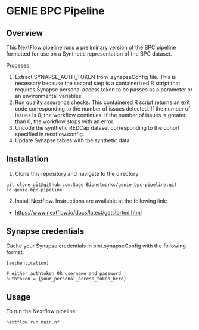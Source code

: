 # GENIE BPC Pipeline

## Overview

This NextFlow pipeline runs a preliminary version of the BPC pipeline formatted for use on a Synthetic representation of the BPC dataset.  

Proceses
1. Extract SYNAPSE_AUTH_TOKEN from .synapseConfig file.  This is necessary because the second step is a containerized R script that requires Synapse personal access token to be passes as a parameter or an environmental variables.
2. Run quality assurance checks.  This containered R script returns an exit code corresponding to the number of issues detected.  If the number of issues is 0, the workflow continues.  If the number of issues is greater than 0, the workflow stops with an error. 
3. Uncode the synthetic REDCap dataset corresponding to the cohort specified in nextflow.config.
4. Update Synapse tables with the synthetic data.  

## Installation

1. Clone this repository and navigate to the directory:
```
git clone git@github.com:Sage-Bionetworks/genie-bpc-pipeline.git
cd genie-bpc-pipeline
```

2. Install Nextflow.  Instructions are available at the following link: 

- https://www.nextflow.io/docs/latest/getstarted.html

## Synapse credentials

Cache your Synapse credentials in bin/.synapseConfig with the following format:
```
[authentication]

# either authtoken OR username and password
authtoken = {your_personal_access_token_here}
```

## Usage

To run the Nextflow pipeline:
```
nextflow run main.nf
```
